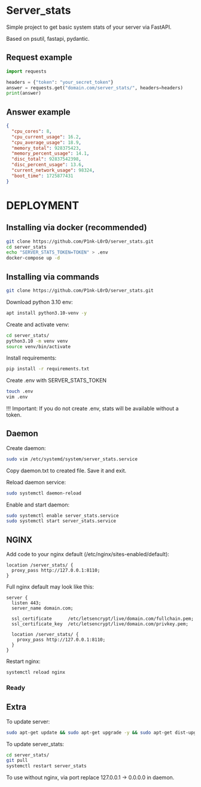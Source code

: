 # Server_stats

Simple project to get basic system stats of your server via FastAPI.

Based on psutil, fastapi, pydantic.

## Request example

```python
import requests

headers = {"token": "your_secret_token"}
answer = requests.get("domain.com/server_stats/", headers=headers)
print(answer)
```

## Answer example

```json
{
  "cpu_cores": 8,
  "cpu_current_usage": 16.2,
  "cpu_average_usage": 18.9,
  "memory_total": 928375423,
  "memory_percent_usage": 14.1,
  "disc_total": 92837542398,
  "disc_percent_usage": 13.6,
  "current_network_usage": 98324,
  "boot_time": 1725877431
}
```

# DEPLOYMENT

## Installing via docker (recommended)

```bash
git clone https://github.com/P1nk-L0rD/server_stats.git
cd server_stats
echo "SERVER_STATS_TOKEN=TOKEN" > .env
docker-compose up -d
```

## Installing via commands

```bash
git clone https://github.com/P1nk-L0rD/server_stats.git
```

Download python 3.10 env:

```bash
apt install python3.10-venv -y
```

Create and activate venv:

```bash
cd server_stats/
python3.10 -m venv venv
source venv/bin/activate
```

Install requirements:

```bash
pip install -r requirements.txt
```

Create .env with SERVER_STATS_TOKEN

```bash
touch .env
vim .env
```

!!! Important: If you do not create .env, stats will be available without a token.

## Daemon

Create daemon:

```bash
sudo vim /etc/systemd/system/server_stats.service
```

Copy daemon.txt to created file. Save it and exit.

Reload daemon service:

```bash
sudo systemctl daemon-reload
```

Enable and start daemon:

```bash
sudo systemctl enable server_stats.service
sudo systemctl start server_stats.service
```

## NGINX

Add code to your nginx default (/etc/nginx/sites-enabled/default):

```nginx
location /server_stats/ {
  proxy_pass http://127.0.0.1:8110;
}
```

Full nginx default may look like this:

```nginx
server {
  listen 443;
  server_name domain.com;

  ssl_certificate      /etc/letsencrypt/live/domain.com/fullchain.pem;
  ssl_certificate_key  /etc/letsencrypt/live/domain.com/privkey.pem;

  location /server_stats/ {
    proxy_pass http://127.0.0.1:8110;
  }
}

```

Restart nginx:

```bash
systemctl reload nginx
```

### Ready

## Extra

To update server:

```bash
sudo apt-get update && sudo apt-get upgrade -y && sudo apt-get dist-upgrade -y
```

To update server_stats:

```bash
cd server_stats/
git pull
systemctl restart server_stats
```

To use without nginx, via port replace 127.0.0.1 -> 0.0.0.0 in daemon.
